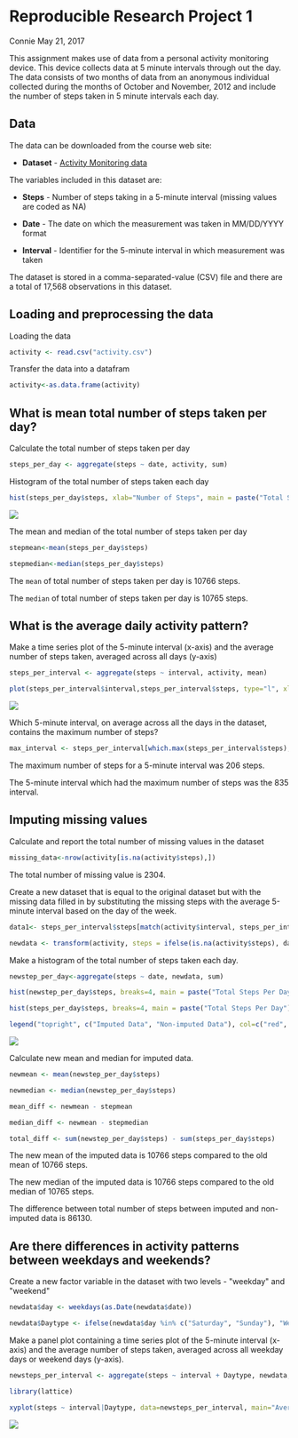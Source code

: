 Reproducible Research Project 1
================
Connie
May 21, 2017

This assignment makes use of data from a personal activity monitoring device. This device collects data at 5 minute intervals through out the day. The data consists of two months of data from an anonymous individual collected during the months of October and November, 2012 and include the number of steps taken in 5 minute intervals each day.

Data
----

The data can be downloaded from the course web site:

-   **Dataset** - [Activity Monitoring data](https://github.com/connie0701/RepData_PeerAssessment1/blob/master/activity.zip)

The variables included in this dataset are:

-   **Steps** - Number of steps taking in a 5-minute interval (missing values are coded as NA)

-   **Date** - The date on which the measurement was taken in MM/DD/YYYY format

-   **Interval** - Identifier for the 5-minute interval in which measurement was taken

The dataset is stored in a comma-separated-value (CSV) file and there are a total of 17,568 observations in this dataset.

Loading and preprocessing the data
----------------------------------

Loading the data

``` r
activity <- read.csv("activity.csv")
```

Transfer the data into a datafram

``` r
activity<-as.data.frame(activity)
```

What is mean total number of steps taken per day?
-------------------------------------------------

Calculate the total number of steps taken per day

``` r
steps_per_day <- aggregate(steps ~ date, activity, sum)
```

Histogram of the total number of steps taken each day

``` r
hist(steps_per_day$steps, xlab="Number of Steps", main = paste("Total Steps Per Day"))
```

![](PA1_Activity_files/figure-markdown_github/unnamed-chunk-4-1.png)

The mean and median of the total number of steps taken per day

``` r
stepmean<-mean(steps_per_day$steps)

stepmedian<-median(steps_per_day$steps)
```

The `mean` of total number of steps taken per day is 10766 steps.

The `median` of total number of steps taken per day is 10765 steps.

What is the average daily activity pattern?
-------------------------------------------

Make a time series plot of the 5-minute interval (x-axis) and the average number of steps taken, averaged across all days (y-axis)

``` r
steps_per_interval <- aggregate(steps ~ interval, activity, mean)

plot(steps_per_interval$interval,steps_per_interval$steps, type="l", xlab="Interval", ylab="Average Number of Steps",main="Average Number of Steps per Day per Interval")
```

![](PA1_Activity_files/figure-markdown_github/unnamed-chunk-6-1.png)

Which 5-minute interval, on average across all the days in the dataset, contains the maximum number of steps?

``` r
max_interval <- steps_per_interval[which.max(steps_per_interval$steps),1]
```

The maximum number of steps for a 5-minute interval was 206 steps.

The 5-minute interval which had the maximum number of steps was the 835 interval.

Imputing missing values
-----------------------

Calculate and report the total number of missing values in the dataset

``` r
missing_data<-nrow(activity[is.na(activity$steps),])
```

The total number of missing value is 2304.

Create a new dataset that is equal to the original dataset but with the missing data filled in by substituting the missing steps with the average 5-minute interval based on the day of the week.

``` r
data1<- steps_per_interval$steps[match(activity$interval, steps_per_interval$interval)]

newdata <- transform(activity, steps = ifelse(is.na(activity$steps), data1, activity$steps))
```

Make a histogram of the total number of steps taken each day.

``` r
newstep_per_day<-aggregate(steps ~ date, newdata, sum)

hist(newstep_per_day$steps, breaks=4, main = paste("Total Steps Per Day"), xlab="Number of Steps", col="red")

hist(steps_per_day$steps, breaks=4, main = paste("Total Steps Per Day"), xlab="Number of Steps", col= "yellow", add =T)

legend("topright", c("Imputed Data", "Non-imputed Data"), col=c("red", "yellow"), lwd=13)
```

![](PA1_Activity_files/figure-markdown_github/unnamed-chunk-10-1.png)

Calculate new mean and median for imputed data.

``` r
newmean <- mean(newstep_per_day$steps)

newmedian <- median(newstep_per_day$steps)

mean_diff <- newmean - stepmean

median_diff <- newmean - stepmedian

total_diff <- sum(newstep_per_day$steps) - sum(steps_per_day$steps)
```

The new mean of the imputed data is 10766 steps compared to the old mean of 10766 steps.

The new median of the imputed data is 10766 steps compared to the old median of 10765 steps.

The difference between total number of steps between imputed and non-imputed data is 86130.

Are there differences in activity patterns between weekdays and weekends?
-------------------------------------------------------------------------

Create a new factor variable in the dataset with two levels - "weekday" and "weekend"

``` r
newdata$day <- weekdays(as.Date(newdata$date))

newdata$Daytype <- ifelse(newdata$day %in% c("Saturday", "Sunday"), "Weekend","Weekday")
```

Make a panel plot containing a time series plot of the 5-minute interval (x-axis) and the average number of steps taken, averaged across all weekday days or weekend days (y-axis).

``` r
newsteps_per_interval <- aggregate(steps ~ interval + Daytype, newdata, mean)

library(lattice) 

xyplot(steps ~ interval|Daytype, data=newsteps_per_interval, main="Average Steps per Day by Interval",xlab="Interval", ylab="Steps",layout=c(1,2), type="l")
```

![](PA1_Activity_files/figure-markdown_github/unnamed-chunk-13-1.png)
